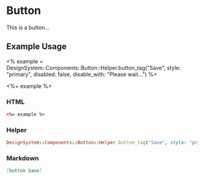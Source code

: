 # Button

This is a button...

## Example Usage

<% example = DesignSystem::Components::Button::Helper.button_tag("Save", style: "primary", disabled: false, disable_with: "Please wait...") %>

<%= example %>

### HTML

```html
<%= example %>
```

### Helper

```ruby
DesignSystem::Components::Button::Helper.button_tag("Save", style: "primary", disabled: false, disable_with: "Please wait...")
```

### Markdown

```markdown
[button Save]
```
